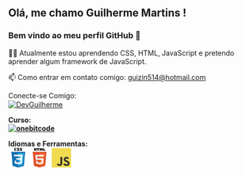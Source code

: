## Olá, me chamo Guilherme Martins ! 
### Bem vindo ao meu perfil GitHub 👋

:man_technologist: Atualmente estou aprendendo CSS, HTML, JavaScript e pretendo aprender algum framework de JavaScript.

📫 Como entrar em contato comigo: guizin514@hotmail.com

Conecte-se Comigo:<br>
<a href="https://www.linkedin.com/in/guilherme-martins-224584182/">
<img align="center" src="https://raw.githubusercontent.com/rahuldkjain/github-profile-readme-generator/master/src/images/icons/Social/linked-in-alt.svg" alt="DevGuilherme" height="30" width="40" style="max-width: 100%;">
  </a>
  
  <b>Curso:<br>
  <a href="https://onebitcode.com/lp/">
  <img src="https://encrypted-tbn0.gstatic.com/images?q=tbn:ANd9GcQ8I9REynkx1jkG0g-fs7qFMyX13ktVP0TiBmuzpoOpmR2QR6OUVet8Vpui2c3ek1dROt8&usqp=CAU" alt="onebitcode" width="80" height="60" style="max-width: 100%;">
  </a>

  
  
  <b>Idiomas e Ferramentas:</b> <br>
  <img src="https://raw.githubusercontent.com/devicons/devicon/master/icons/css3/css3-original-wordmark.svg" alt="css3" width="40" height="40" style="max-width: 100%;">
  <img src="https://raw.githubusercontent.com/devicons/devicon/master/icons/html5/html5-original-wordmark.svg" alt="html5" width="40" height="40" style="max-width: 100%;">
  <img src="https://raw.githubusercontent.com/devicons/devicon/master/icons/javascript/javascript-original.svg" alt="javascript" width="40" height="40" style="max-width: 100%;">

